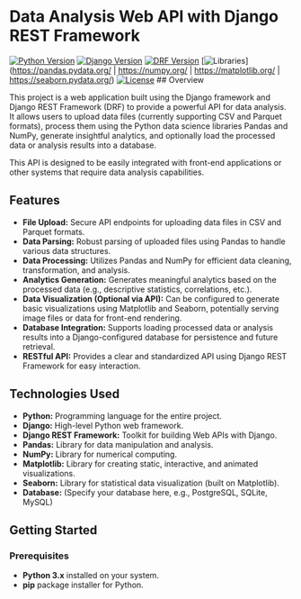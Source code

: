# Data Analysis Web API with Django REST Framework

[![Python Version](https://img.shields.io/badge/python-3.x-blue.svg)](https://www.python.org/)
[![Django Version](https://img.shields.io/badge/django-4.x-green.svg)](https://www.djangoproject.com/)
[![DRF Version](https://img.shields.io/badge/djangorestframework-3.x-yellow.svg)](https://www.django-rest-framework.org/)
[![Libraries](https://img.shields.io/badge/libraries-pandas%20%7C%20numpy%20%7C%20matplotlib%20%7C%20seaborn-brightgreen.svg)](https://pandas.pydata.org/ | https://numpy.org/ | https://matplotlib.org/ | https://seaborn.pydata.org/)
[![License](https://img.shields.io/badge/license-MIT-lightgrey.svg)](LICENSE) ## Overview

This project is a web application built using the Django framework and Django REST Framework (DRF) to provide a powerful API for data analysis. It allows users to upload data files (currently supporting CSV and Parquet formats), process them using the Python data science libraries Pandas and NumPy, generate insightful analytics, and optionally load the processed data or analysis results into a database.

This API is designed to be easily integrated with front-end applications or other systems that require data analysis capabilities.

## Features

* **File Upload:** Secure API endpoints for uploading data files in CSV and Parquet formats.
* **Data Parsing:** Robust parsing of uploaded files using Pandas to handle various data structures.
* **Data Processing:** Utilizes Pandas and NumPy for efficient data cleaning, transformation, and analysis.
* **Analytics Generation:** Generates meaningful analytics based on the processed data (e.g., descriptive statistics, correlations, etc.).
* **Data Visualization (Optional via API):** Can be configured to generate basic visualizations using Matplotlib and Seaborn, potentially serving image files or data for front-end rendering.
* **Database Integration:** Supports loading processed data or analysis results into a Django-configured database for persistence and future retrieval.
* **RESTful API:** Provides a clear and standardized API using Django REST Framework for easy interaction.

## Technologies Used

* **Python:** Programming language for the entire project.
* **Django:** High-level Python web framework.
* **Django REST Framework:** Toolkit for building Web APIs with Django.
* **Pandas:** Library for data manipulation and analysis.
* **NumPy:** Library for numerical computing.
* **Matplotlib:** Library for creating static, interactive, and animated visualizations.
* **Seaborn:** Library for statistical data visualization (built on Matplotlib).
* **Database:** (Specify your database here, e.g., PostgreSQL, SQLite, MySQL)

## Getting Started

### Prerequisites

* **Python 3.x** installed on your system.
* **pip** package installer for Python.